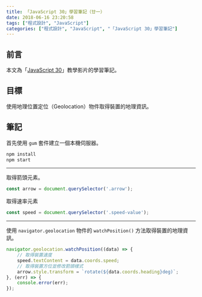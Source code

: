 ```yaml
---
title: 「JavaScript 30」學習筆記（廿一）
date: 2018-06-16 23:20:58
tags: ["程式設計", "JavaScript"]
categories: ["程式設計", "JavaScript", "「JavaScript 30」學習筆記"]
---
```


## 前言

本文為「[JavaScript 30](https://javascript30.com/)」教學影片的學習筆記。

## 目標

使用地理位置定位（Geolocation）物件取得裝置的地理資訊。

## 筆記

首先使用 `gum` 套件建立一個本機伺服器。

```bash
npm install
npm start
```

---

取得箭頭元素。

```js
const arrow = document.querySelector('.arrow');
```

取得速率元素

```js
const speed = document.querySelector('.speed-value');
```

---

使用 `navigator.geolocation` 物件的 `watchPosition()` 方法取得裝置的地理資訊。

```js
navigator.geolocation.watchPosition((data) => {
    // 取得裝置速度
    speed.textContent = data.coords.speed;
    // 取得裝置方位並修改箭頭樣式
    arrow.style.transform = `rotate(${data.coords.heading}deg)`;
}, (err) => {
    console.error(err);
});
```

